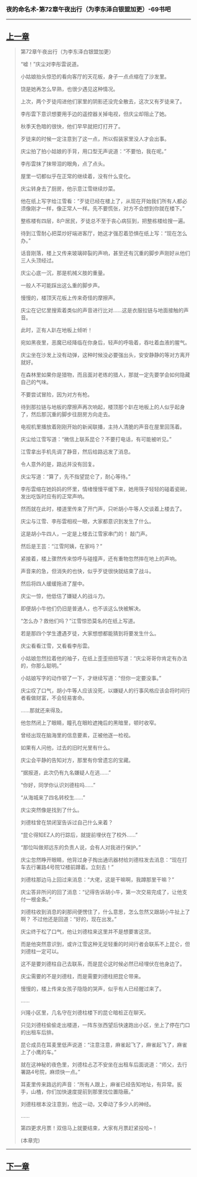 ### 夜的命名术-第72章午夜出行（为李东泽白银盟加更）-69书吧

--------
[上一章](./b56c6324893b5da851fb0388405d752b.md)
--------


>
>
>
>第72章午夜出行（为李东泽白银盟加更）
>
>“嘘！”庆尘对李彤雲说道。
>
>小姑娘抬头惊恐的看向客厅的天花板，身子一点点缩在了沙发里。
>
>饶是她再怎么早熟，也很少遇见这种情况。
>
>上次，两个歹徒闯进他们家里的阴影还没完全散去，这次又有歹徒来了。
>
>李彤雲下意识想要用手边的遥控器关掉电视，但庆尘却阻止了她。
>
>秋季天色暗的很快，他们早早就把灯打开了。
>
>歹徒来的时候一定注意到了这一点，所以假装家里没人才会出事。
>
>庆尘拍了拍小姑娘的手背，用口型无声说道：“不要怕，我在呢。”
>
>李彤雲抹了抹带泪的眼角，点了点头。
>
>屋里一切都似乎在正常的继续着，没有什么变化。
>
>庆尘转身去了厨房，他示意江雪继续炒菜。
>
>他在纸上写字给江雪看：“歹徒已经在楼上了，从现在开始我们所有人都必须像刚才一样，像正常人一样。先不要慌张，对方不会想到你就在楼下。”
>
>整栋楼有四层，8户居民，歹徒总不至于丧心病狂到，把整栋楼给搜一遍。
>
>待到江雪耐心把菜炒好端进客厅，她这才强忍着恐惧在纸上写：“现在怎么办。”
>
>话音刚落，楼上又传来玻璃碎裂的声响，甚至还有沉重的脚步声刚好从他们三人头顶经过。
>
>庆尘心底一沉，那是机械义肢的重量。
>
>一般人不可能踩出这么重的脚步声。
>
>慢慢的，楼顶天花板上传来奇怪的摩擦声。
>
>庆尘在记忆里搜索着类似的声音进行比对……这是衣服拉链与地面接触的声音。
>
>此时，正有人趴在地板上倾听！
>
>宛如黑夜里，恶魔已经降临在你身后，轻声的呼吸着，吞吐着血液的腥气。
>
>庆尘坐在沙发上没有动弹，这种时候没必要强出头，安安静静的等对方离开就好。
>
>在森林里如果你是猎物，而且面对老练的猎人，那就一定先要学会如何隐藏自己的气味。
>
>不要尝试冒险，因为对方有枪。
>
>待到那拉链与地板的摩擦声再次响起，楼顶那个趴在地板上的人似乎起身了，然后那沉重的脚步往厨房方向走去。
>
>电视机里播放着刚刚开始的新闻联播，主持人清脆的声音在屋里回荡着。
>
>庆尘给江雪写道：“微信上联系昆仑？不要打电话，有可能被听见。”
>
>江雪拿出手机先调了静音，然后给路远发了消息。
>
>令人意外的是，路远并没有回复。
>
>庆尘写道：“算了，先不指望昆仑了，耐心等待。”
>
>李彤雲缩在她妈妈的怀里，情绪慢慢平缓下来，她用筷子轻轻的碰着瓷碗，发出吃饭时应有的正常声响。
>
>然而就在此时，楼道里传来了开门声，只听胡小牛等人交谈着上楼去了。
>
>庆尘与江雪、李彤雲相视一眼，大家都意识到发生了什么。
>
>这是胡小牛四人，一定是上楼去江雪家串门的！
>敲门声。
>
>然后是王芸：“江雪阿姨，在家吗？”
>
>紧接着，楼上骤然传来惊呼与碰撞声，还有重物忽然摔在地上的声响。
>
>声音来的急，但消失的也快，似乎歹徒很快就结束了战斗。
>
>然后将四人缓缓拖进了屋中。
>
>庆尘一惊，他低估了嫌疑人的战斗力。
>
>即便胡小牛他们仍旧是普通人，也不该这么快被解决。
>
>“怎么办？救他们吗？”江雪惊恐莫名的在纸上写道。
>
>若是那四个学生遭遇歹徒，大家想想都能猜到将要发生什么。
>
>庆尘看看江雪，又看看李彤雲。
>
>小姑娘忽然拉着他的袖子，在纸上歪歪扭扭写道：“庆尘哥哥你肯定有办法的，你那么聪明。”
>
>小姑娘写字的动作顿了一下，才继续写道：“但你一定要没事。”
>
>庆尘叹了口气，胡小牛等人应该没死，以嫌疑人的行事风格应该会将时间行者看做财富，不会轻易害命。
>
>……那就还来得及。
>
>他忽然闭上了眼睛，瞳孔在眼睑遮掩后的黑暗里，顿时收窄。
>
>曾经出现在脑海里的信息要素，正被他逐一检视。
>
>如果有人问他，过去的旧时光里有什么。
>
>庆尘会平静的告知对方，那里有你曾遗忘的宝藏。
>
>“据报道，此次仍有九名嫌疑人在逃……”
>
>“你好，同学你认识刘德柱吗……”
>
>“从海城来了四名转校生……”
>
>庆尘突然像是找到了什么。
>
>刘德柱曾在禁闭室告诉过自己什么来着？
>
>“昆仑得知EZ人的行踪后，就提前埋伏在了校外……”
>
>“那位叫做郑远东的负责人说，会有人对我进行保护。”
>
>庆尘忽然睁开眼睛，他背过身子掏出通讯器材给刘德柱发去消息：“现在打车去行署路4号院12楼前蹲着。立刻去！”
>
>刘德柱那边马上回过来消息：“大佬，这是干嘛啊，我蹲那里干嘛？”
>
>庆尘答非所问的回了消息：“记得告诉胡小牛，第一次交易完成了，让他支付一根金条。”
>
>刘德柱收到消息的刹那间便愣住了，什么意思，怎么忽然又跟胡小牛扯上了啊？
>不过他还是回道：“好的，现在出发。”
>
>庆尘终于松了口气，他让刘德柱来这里并不是想要害这货。
>
>而是他突然意识到，或许江雪这种无足轻重的时间行者会联系不上昆仑，但刘德柱一定可以。
>
>这不是要刘德柱自己去联系，而是昆仑这时候必然已经埋伏在他身边了。
>
>庆尘需要的不是刘德柱，而是需要刘德柱把昆仑带来。
>
>慢慢的，楼上传来女孩子隐隐的哭声，似乎有人已经醒过来了。
>
>……
>
>兴隆小区里，几名守在刘德柱楼下的昆仑暗桩正在聊天。
>
>只见刘德柱偷偷走出楼道，一阵东张西望后快速跑出小区，坐上了停在门口的出租车后排。
>
>昆仑成员在耳麦里低声说道：“注意注意，麻雀起飞了，麻雀起飞了，麻雀上了小鹰的车。”
>
>就在这神秘的夜色里，刘德柱忐忑不安坐在出租车后面说道：“师父，去行署路4号院，麻烦快一点。”
>
>耳麦里传来路远的声音：“所有人跟上，麻雀已经告知地址，有异常。扳手，山楂，你们加快速度提前到那里找位置隐蔽。”
>
>刘德柱根本没注意到，他这一动，又牵动了多少人的神经。
>
>……
>
>第四更求月票！双倍马上就要结束，大家有月票赶紧投哈~！
>
>(本章完)
>
>

--------
[下一章](./a2e3311e434b40f2d03d3e5b35b8203c.md)
--------

